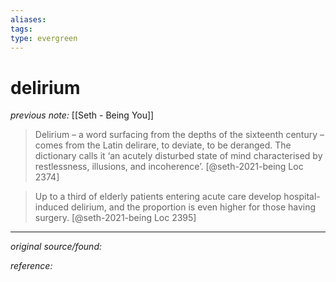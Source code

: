 ```yaml
---
aliases: 
tags: 
type: evergreen
---
```


# delirium

_previous note:_ [[Seth - Being You]]

> Delirium – a word surfacing from the depths of the sixteenth century – comes from the Latin delirare, to deviate, to be deranged. The dictionary calls it ‘an acutely disturbed state of mind characterised by restlessness, illusions, and incoherence’. [@seth-2021-being Loc 2374]

> Up to a third of elderly patients entering acute care develop hospital-induced delirium, and the proportion is even higher for those having surgery. [@seth-2021-being Loc 2395]

---

_original source/found:_ 

_reference:_ 



